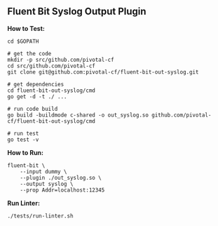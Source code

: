 
## Fluent Bit Syslog Output Plugin

**How to Test:**

```
cd $GOPATH

# get the code
mkdir -p src/github.com/pivotal-cf
cd src/github.com/pivotal-cf
git clone git@github.com:pivotal-cf/fluent-bit-out-syslog.git

# get dependencies
cd fluent-bit-out-syslog/cmd
go get -d -t ./ ...

# run code build
go build -buildmode c-shared -o out_syslog.so github.com/pivotal-cf/fluent-bit-out-syslog/cmd

# run test
go test -v
```

**How to Run:**

```
fluent-bit \
    --input dummy \
    --plugin ./out_syslog.so \
    --output syslog \
    --prop Addr=localhost:12345
```

**Run Linter:**
```
./tests/run-linter.sh
```
